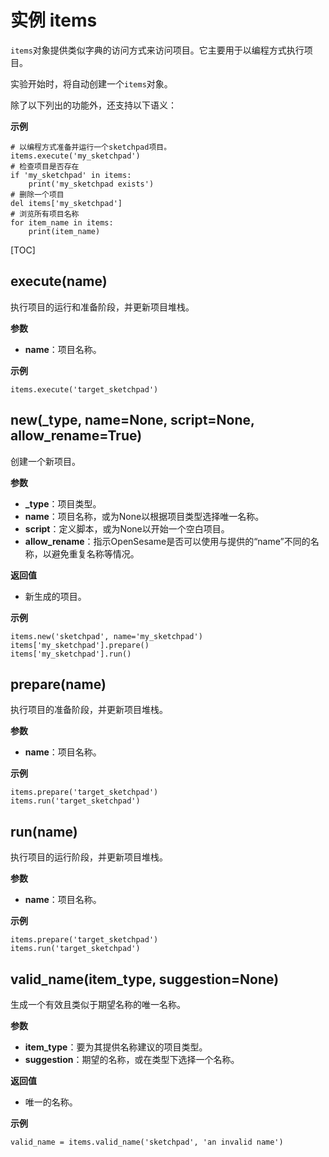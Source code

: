 <div class="ClassDoc YAMLDoc" markdown="1">

# 实例 __items__

`items`对象提供类似字典的访问方式来访问项目。它主要用于以编程方式执行项目。

实验开始时，将自动创建一个`items`对象。

除了以下列出的功能外，还支持以下语义：

__示例__

~~~ .python
# 以编程方式准备并运行一个sketchpad项目。
items.execute('my_sketchpad')
# 检查项目是否存在
if 'my_sketchpad' in items:
    print('my_sketchpad exists')
# 删除一个项目
del items['my_sketchpad']
# 浏览所有项目名称
for item_name in items:
    print(item_name)
~~~

[TOC]

## execute(name)

执行项目的运行和准备阶段，并更新项目堆栈。


__参数__

- **name**：项目名称。

__示例__

~~~ .python
items.execute('target_sketchpad')
~~~



## new(_type, name=None, script=None, allow_rename=True)

创建一个新项目。


__参数__

- **_type**：项目类型。
- **name**：项目名称，或为None以根据项目类型选择唯一名称。
- **script**：定义脚本，或为None以开始一个空白项目。
- **allow_rename**：指示OpenSesame是否可以使用与提供的“name”不同的名称，以避免重复名称等情况。

__返回值__

- 新生成的项目。

__示例__

~~~ .python
items.new('sketchpad', name='my_sketchpad')
items['my_sketchpad'].prepare()
items['my_sketchpad'].run()
~~~



## prepare(name)

执行项目的准备阶段，并更新项目堆栈。


__参数__

- **name**：项目名称。

__示例__

~~~ .python
items.prepare('target_sketchpad')
items.run('target_sketchpad')
~~~



## run(name)

执行项目的运行阶段，并更新项目堆栈。


__参数__

- **name**：项目名称。

__示例__

~~~ .python
items.prepare('target_sketchpad')
items.run('target_sketchpad')
~~~



## valid_name(item_type, suggestion=None)

生成一个有效且类似于期望名称的唯一名称。


__参数__

- **item_type**：要为其提供名称建议的项目类型。
- **suggestion**：期望的名称，或在类型下选择一个名称。

__返回值__

- 唯一的名称。

__示例__

~~~ .python
valid_name = items.valid_name('sketchpad', 'an invalid name')
~~~



</div>